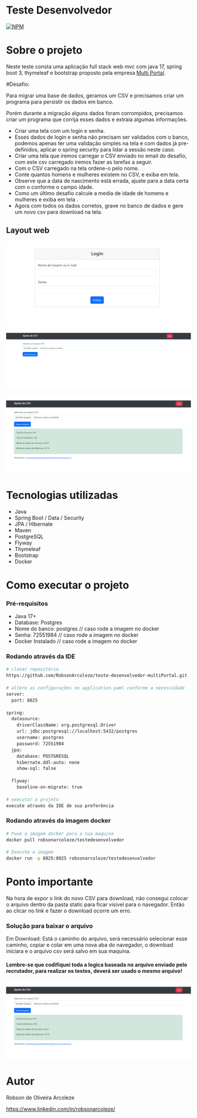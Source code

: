 # Teste Desenvolvedor 
[![NPM](https://img.shields.io/npm/l/react)](https://github.com/devsuperior/sds1-wmazoni/blob/master/LICENSE) 

# Sobre o projeto

Neste teste consta uma aplicação full stack web mvc com java 17, spring boot 3, thymeleaf e bootstrap proposto pela empresa [Multi Portal](https://www.mportal.com.br/ "Site da Multi Portal").

#Desafio:


Para migrar uma base de dados, geramos um CSV e precisamos criar um programa para persistir os dados em banco.


Porém durante a migração alguns dados foram corrompidos, precisamos criar um programa que corrija esses dados e extraia algumas informações.


- Criar uma tela com um login e senha.
- Esses dados de login e senha não precisam ser validados com o banco, podemos apenas ter uma validação simples na tela e com dados já pre-definidos, aplicar o spring security para lidar a sessão neste caso.
- Criar uma tela que iremos carregar o CSV enviado no email do desafio, com este csv carregado iremos fazer as tarefas a seguir.
- Com o CSV carregado na tela ordene-o pelo nome.
- Conte quantos homens e mulheres existem no CSV, e exiba em tela.
- Observe que a data de nascimento está errada, ajuste para a data certa com o conforme o campo idade.
- Como um último desafio calcule a media de idade de homens e mulheres e exiba em tela .
- Agora com todos os dados corretos, grave no banco de dados e gere um novo csv para download na tela.





## Layout web
![Web 1](https://github.com/RobsonArcoleze/teste-desenvolvedor-multiPortal/blob/main/img/login.png)

![Web 2](https://github.com/RobsonArcoleze/teste-desenvolvedor-multiPortal/blob/main/img/ajuste_branco.png)

![Web 3](https://github.com/RobsonArcoleze/teste-desenvolvedor-multiPortal/blob/main/img/ajuste_populado.png)



# Tecnologias utilizadas

- Java
- Spring Boot / Data / Security
- JPA / Hibernate
- Maven
- PostgreSQL
- Flyway
- Thymeleaf
- Bootstrap
- Docker



# Como executar o projeto


### Pré-requisitos


- Java 17+
- Database: Postgres
- Nome do banco: postgres // caso rode a imagem no docker
- Senha: 72551984 // caso rode a imagem no docker
- Docker Instalado // caso rode a imagem no docker
  

### Rodando através da IDE
```bash
# clonar repositório
https://github.com/RobsonArcoleze/teste-desenvolvedor-multiPortal.git

# altere as configurações no application.yaml conforme a necessidade
server:
  port: 8025

spring:
  datasource:
    driverClassName: org.postgresql.Driver
    url: jdbc:postgresql://localhost:5432/postgres
    username: postgres
    password: 72551984
  jpa:
    database: POSTGRESQL
    hibernate.ddl-auto: none
    show-sql: false

  flyway:
    baseline-on-migrate: true

# executar o projeto
execute através da IDE de sua preferência
```


### Rodando através da imagem docker
```bash
# Puxe a imagem docker para a sua maquina
docker pull robsonarcoleze/testedesenvolvedor

# Execute a imagem
docker run -p 8025:8025 robsonarcoleze/testedesenvolvedor

```

# Ponto importante


Na hora de expor o link do novo CSV para download, não consegui colocar o arquivo dentro da pasta static para ficar visivel para o navegador.
Então ao clicar no link e fazer o download ocorre um erro.


### Solução para baixar o arquivo

Em Download: Está o caminho do arquivo, será necessário selecionar esse caminho, copiar e colar em uma nova aba do navegador, o download iniciara e o arquivo csv será salvo em sua maquina.


#### Lembre-se que codifiquei toda a logica baseada no arquivo enviado pelo recrutador, para realizar os testes, deverá ser usado o mesmo arquivo!


![Web 3](https://github.com/RobsonArcoleze/teste-desenvolvedor-multiPortal/blob/main/img/ajuste_populado.png)

# Autor

Robson de Oliveira Arcoleze

https://www.linkedin.com/in/robsonarcoleze/
